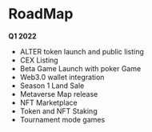 # RoadMap

**Q1 2022**

* ALTER token launch and public listing
* CEX Listing
* Beta Game Launch with poker Game
* Web3.0 wallet integration
* Season 1 Land Sale
* Metaverse Map release
* NFT Marketplace
* Token and NFT Staking
* Tournament mode games
